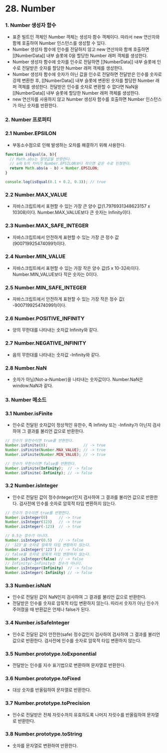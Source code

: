 # 28. Number

### 1. Number 생성자 함수

- 표준 빌트인 객체인 Number 객체는 생성자 함수 객체이다. 따라서 new 연산자와 함께 호출하여 Number 인스턴스를 생성할 수 있다.
- Number 생성자 함수에 인수를 전달하지 않고 new 연산자와 함께 호출하면 [[NumberData]] 내부 슬롯에 0을 할당한 Number 래퍼 객체를 생성한다.
- Number 생성자 함수에 숫자를 인수로 전달하면 [[NumberData]] 내부 슬롯에 인수로 전달받은 숫자를 할당한 Number 래퍼 객체를 생성한다.
- Number 생성자 함수에 숫자가 아닌 값을 인수로 전달하면 전달받은 인수를 숫자로 강제 변환한 후, [[NumberData]] 내부 슬롯에 변환된 숫자를 할당한 Number 래퍼 객체를 생성한다. 전달받은 인수를 숫자로 변환할 수 없다면 NaN을 [[NumberData]] 내부 슬롯에 할당한 Number 래퍼 객체를 생성한다.
-  new 연산자를 사용하지 않고 Number 생성자 함수를 호출하면 Number 인스턴스가 아닌 숫자를 반환한다. 

### 2. Number 프로퍼티

### 2.1 Number.EPSILON

- 부동소수점으로 인해 발생하는 오차를 해결하기 위해 사용한다.

```javascript
function isEqual(a, b){
  // Math.abs는 절댓값을 반환한다.
  // a와 b의 차이가 Number.EPSILON보다 작으면 같은 수로 인정한다.
  return Math.abs(a - b) < Number.EPSILON;
}

console.log(isEqual(0.1 + 0.2, 0.3)); // true
```

### 2.2 Number.MAX_VALUE

- 자바스크립트에서 표현할 수 있는 가장 큰 양수 값(1.7976931348623157 x 10308)이다. Number.MAX_VALUE보다 큰 숫자는 Infinity이다.

### 2.3 Number.MAX_SAFE_INTEGER

- 자바스크립트에서 안전하게 표현할 수 있는 가장 큰 정수 값(9007199254740991)이다.

### 2.4 Number.MIN_VALUE

- 자바스크립트에서 표현할 수 있는 가장 작은 양수 값(5 x 10-324)이다. Number.MIN_VALUE보다 작은 숫자는 0이다.

### 2.5 Number.MIN_SAFE_INTEGER

-  자바스크립트에서 안전하게 표현할 수 있는 가장 작은 정수 값( -9007199254740991)이다.

### 2.6 Number.POSITIVE_INFINITY

- 양의 무한대를 나타내는 숫자값 Infinity와 같다.

### 2.7 Number.NEGATIVE_INFINITY

- 음의 무한대를 나타내는 숫자값 -Infinity와 같다.

### 2.8 Number.NaN

- 숫자가 아님(Not-a-Number)을 나타내는 숫자값이다. Number.NaN은 window.NaN과 같다.

### 3. Number 메소드

### 3.1 Number.isFinite

- 인수로 전달된 숫자값이 정상적인 유한수, 즉 Infinity 또는 -Infinity가 아닌지 검사하여 그 결과를 불리언 값으로 반환한다.

```javascript
// 인수가 유한수이면 true를 반환한다.
Number.isFinite(0);                // -> true
Number.isFinite(Number.MAX_VALUE); // -> true
Number.isFinite(Number.MIN_VALUE); // -> true

// 인수가 무한수이면 false를 반환한다.
Number.isFinite(Infinity);  // -> false
Number.isFinite(-Infinity); // -> false
```

### 3.2 Number.isInteger

- 인수로 전달된 값이 정수(Integer)인지 검사하여 그 결과를 불리언 값으로 반환한다. 검사전에 인수를 숫자로 암묵적 타입 변환하지 않는다.

```javascript
// 인수가 정수이면 true를 반환한다.
Number.isInteger(0)     // -> true
Number.isInteger(123)   // -> true
Number.isInteger(-123)  // -> true

// 0.5는 정수가 아니다.
Number.isInteger(0.5)   // -> false
// '123'을 숫자로 암묵적 타입 변환하지 않는다.
Number.isInteger('123') // -> false
// false를 숫자로 암묵적 타입 변환하지 않는다.
Number.isInteger(false) // -> false
// Infinity/-Infinity는 정수가 아니다.
Number.isInteger(Infinity)  // -> false
Number.isInteger(-Infinity) // -> false
```

### 3.3 Number.isNaN

- 인수로 전달된 값이 NaN인지 검사하여 그 결과를 불리언 값으로 반환한다.
- 전달받은 인수를 숫자로 암묵적 타입 변환하지 않는다. 따라서 숫자가 아닌 인수가 주어졌을 때 반환값은 언제나 false가 된다.

### 3.4 Number.isSafeInteger

- 인수로 전달된 값이 안전한(safe) 정수값인지 검사하여 검사하여 그 결과를 불리언 값으로 반환한다. 검사전에 인수를 숫자로 암묵적 타입 변환하지 않는다.

### 3.5 Number.prototype.toExponential

- 전달받는 인수를 지수 표기법으로 변환하여 문자열로 반환한다.

### 3.6 Number.prototype.toFixed

- 대상 숫자를 반올림하여 문자열로 반환한다.

### 3.7 Number.prototype.toPrecision

- 인수로 전달받은 전체 자릿수까지 유효하도록 나머지 자릿수를 반올림하여 문자열로 반환한다. 

### 3.8 Number.prototype.toString

-  숫자를 문자열로 변환하여 반환한다.

